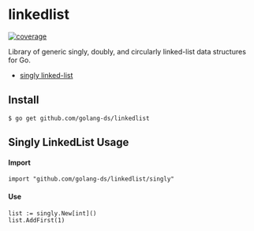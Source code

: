 # linkedlist
<a href="https://coveralls.io/github/badges/shields">
    <img src="https://img.shields.io/coveralls/github/badges/shields" alt="coverage">
</a>

Library of generic singly, doubly, and circularly linked-list data structures for Go.

* [singly linked-list](./singly/)



## Install
```
$ go get github.com/golang-ds/linkedlist
```

## Singly LinkedList Usage
#### Import
```
import "github.com/golang-ds/linkedlist/singly"
```
#### Use
```
list := singly.New[int]()
list.AddFirst(1)
```

